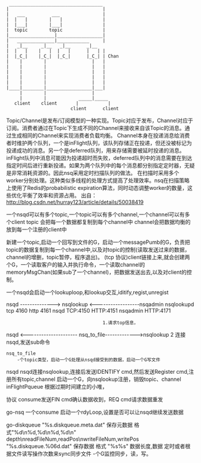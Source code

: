 	 ___________________________________
	|                   				|
	|   ___			 ___    			|
	|  |   |		|   |   			|
	|  |___|		|___|   			|
	|  topic		topic   			|
	|_________________|_________________|
	|   ______________|____________		|
	|   _|__     _|__   _|__      _|__
	|  |   |    |   |  |   |      |   |	|
	|  |_C_|    |_C_|  |_C_|      |_C_|	| Chan
	|    |        |   				|   |
	|    |     	  |    				|	|
	|    |        |   				|	|
	|    |        |   				|	|
	|  	 |        |      			|	|
	|____|________|_________________|___|
		 |        |                 |
		 |	      |            _____|_____
       client    client       |           |
                            client      client


Topic/Channel是发布/订阅模型的一种实现。Topic对应于发布，Channel对应于订阅。消费者通过在Topic下生成不同的Channel来接收来自该Topic的消息。通过生成相同的Channel来实现消费者负载均衡。
Channel本身在投递消息给消费者时维护两个队列，一个是inFlight队列，该队列存储正在投递，但还没被标记为投递成功的消息。另一个是deferred队列，用来存储需要被延时投递的消息。
inFlight队列中消息可能因为投递超时而失败，deferred队列中的消息需要在到达指定时间后进行重新投递。如果为两个队列中的每个消息都分别指定定时器，无疑是非常消耗资源的。因此nsq采用定时扫描队列的做法。 
在扫描时采用多个worker分别处理。这种类似多线程的处理方式提高了处理效率。nsq在扫描策略上使用了Redis的probabilistic expiration算法，同时动态调整worker的数量，这些优化平衡了效率和资源占用。
	出自：http://blog.csdn.net/hurray123/article/details/50038419
	
一个nsqd可以有多个topic,一个topic可以有多个channel,一个channel可以有多个client
topic 会把每一个数据都复制到每个channel中
channel会把数据均衡的放到每一个注册的client中

新建一个topic,启动一个回写到文件的G，启动一个messagePumb的G，负责把topic的数据复制到每一个channel中,以及对topic的控制(读取发送过来的数据，channel的增删，topic暂停，程序退出)。
(tcp 协议)client链接上来,就会创建两个G，一个读取客户的输入并执行命令，一个读取channel的memoryMsgChan(如果sub了一个channel)，把数据发送出去,以及对client的控制。

一个nsqd会启动一个lookuploop,和lookup交互,iditify,regist,unregist

nsqd -------------->	nsqlookup	<------------------nsqadmin
	nsqlookupd 		tcp 4160 http 4161
	nsqd 			TCP:4150 HTTP:4151
	nsqadmin		HTTP:4171

										1.请求top信息，
nsqd <--------------------- nsq_to_file------------->nsqlookup
	2 连接nsqd,发送sub命令

	nsq_to_file 
		-个topic类型，启动一个G处理从nsqd接受到的数据，启动一个G写文件

nsqd
		nsqd连接nsqlookup,连接后发送IDENTIFY cmd,然后发送Register cmd,注册所有topic,channel
		启动一个G，向nsqlookup注册，销毁topic、channel
		inFlightPqueue 根据过期时间建立的小堆，


协议
	consume发送FIN cmd确认数据收到，REQ cmd请求数据重发


go-nsq 
	一个consume 启动一个rdyLoop,设置是否可以让nsqd继续发送数据


go-diskqueue
	"%s.diskqueue.meta.dat" 保存元数据 格式"%d\n%d,%d\n%d,%d\n" depth\nreadFileNum,readPos\nwriteFileNum,writePos
	"%s.diskqueue.%06d.dat" 保存数据 格式 "%s%s" 数据长度,数据
	定时或者根据文件读写操作次数来sync同步文件
	-个G监控同步，读，写。

